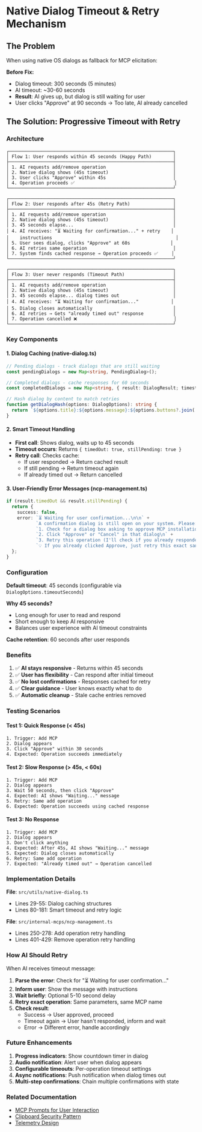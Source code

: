 # Native Dialog Timeout & Retry Mechanism

## The Problem

When using native OS dialogs as fallback for MCP elicitation:

**Before Fix:**
- Dialog timeout: 300 seconds (5 minutes)
- AI timeout: ~30-60 seconds
- **Result**: AI gives up, but dialog is still waiting for user
- User clicks "Approve" at 90 seconds → Too late, AI already cancelled

## The Solution: Progressive Timeout with Retry

### Architecture

```
┌─────────────────────────────────────────────────────────────┐
│ Flow 1: User responds within 45 seconds (Happy Path)        │
├─────────────────────────────────────────────────────────────┤
│ 1. AI requests add/remove operation                         │
│ 2. Native dialog shows (45s timeout)                        │
│ 3. User clicks "Approve" within 45s                         │
│ 4. Operation proceeds ✅                                     │
└─────────────────────────────────────────────────────────────┘

┌─────────────────────────────────────────────────────────────┐
│ Flow 2: User responds after 45s (Retry Path)                │
├─────────────────────────────────────────────────────────────┤
│ 1. AI requests add/remove operation                         │
│ 2. Native dialog shows (45s timeout)                        │
│ 3. 45 seconds elapse...                                     │
│ 4. AI receives: "⏳ Waiting for confirmation..." + retry    │
│    instructions                                              │
│ 5. User sees dialog, clicks "Approve" at 60s               │
│ 6. AI retries same operation                                │
│ 7. System finds cached response → Operation proceeds ✅     │
└─────────────────────────────────────────────────────────────┘

┌─────────────────────────────────────────────────────────────┐
│ Flow 3: User never responds (Timeout Path)                  │
├─────────────────────────────────────────────────────────────┤
│ 1. AI requests add/remove operation                         │
│ 2. Native dialog shows (45s timeout)                        │
│ 3. 45 seconds elapse... dialog times out                    │
│ 4. AI receives: "⏳ Waiting for confirmation..."            │
│ 5. Dialog closes automatically                              │
│ 6. AI retries → Gets "already timed out" response           │
│ 7. Operation cancelled ❌                                    │
└─────────────────────────────────────────────────────────────┘
```

### Key Components

#### 1. **Dialog Caching (native-dialog.ts)**

```typescript
// Pending dialogs - track dialogs that are still waiting
const pendingDialogs = new Map<string, PendingDialog>();

// Completed dialogs - cache responses for 60 seconds
const completedDialogs = new Map<string, { result: DialogResult; timestamp: number }>();

// Hash dialog by content to match retries
function getDialogHash(options: DialogOptions): string {
  return `${options.title}:${options.message}:${options.buttons?.join(',')}`;
}
```

#### 2. **Smart Timeout Handling**

- **First call**: Shows dialog, waits up to 45 seconds
- **Timeout occurs**: Returns `{ timedOut: true, stillPending: true }`
- **Retry call**: Checks cache:
  - If user responded → Return cached result
  - If still pending → Return timeout again
  - If already timed out → Return cancelled

#### 3. **User-Friendly Error Messages (ncp-management.ts)**

```typescript
if (result.timedOut && result.stillPending) {
  return {
    success: false,
    error: `⏳ Waiting for user confirmation...\n\n` +
           `A confirmation dialog is still open on your system. Please:\n` +
           `1. Check for a dialog box asking to approve MCP installation\n` +
           `2. Click "Approve" or "Cancel" in that dialog\n` +
           `3. Retry this operation (I'll check if you already responded)\n\n` +
           `💡 If you already clicked Approve, just retry this exact same operation and it will proceed.`
  };
}
```

### Configuration

**Default timeout**: 45 seconds (configurable via `DialogOptions.timeoutSeconds`)

**Why 45 seconds?**
- Long enough for user to read and respond
- Short enough to keep AI responsive
- Balances user experience with AI timeout constraints

**Cache retention**: 60 seconds after user responds

### Benefits

1. ✅ **AI stays responsive** - Returns within 45 seconds
2. ✅ **User has flexibility** - Can respond after initial timeout
3. ✅ **No lost confirmations** - Responses cached for retry
4. ✅ **Clear guidance** - User knows exactly what to do
5. ✅ **Automatic cleanup** - Stale cache entries removed

### Testing Scenarios

#### Test 1: Quick Response (< 45s)
```
1. Trigger: Add MCP
2. Dialog appears
3. Click "Approve" within 30 seconds
4. Expected: Operation succeeds immediately
```

#### Test 2: Slow Response (> 45s, < 60s)
```
1. Trigger: Add MCP
2. Dialog appears
3. Wait 50 seconds, then click "Approve"
4. Expected: AI shows "Waiting..." message
5. Retry: Same add operation
6. Expected: Operation succeeds using cached response
```

#### Test 3: No Response
```
1. Trigger: Add MCP
2. Dialog appears
3. Don't click anything
4. Expected: After 45s, AI shows "Waiting..." message
5. Expected: Dialog closes automatically
6. Retry: Same add operation
7. Expected: "Already timed out" → Operation cancelled
```

### Implementation Details

**File**: `src/utils/native-dialog.ts`
- Lines 29-55: Dialog caching structures
- Lines 80-181: Smart timeout and retry logic

**File**: `src/internal-mcps/ncp-management.ts`
- Lines 250-278: Add operation retry handling
- Lines 401-429: Remove operation retry handling

### How AI Should Retry

When AI receives timeout message:

1. **Parse the error**: Check for "⏳ Waiting for user confirmation..."
2. **Inform user**: Show the message with instructions
3. **Wait briefly**: Optional 5-10 second delay
4. **Retry exact operation**: Same parameters, same MCP name
5. **Check result**:
   - Success → User approved, proceed
   - Timeout again → User hasn't responded, inform and wait
   - Error → Different error, handle accordingly

### Future Enhancements

1. **Progress indicators**: Show countdown timer in dialog
2. **Audio notification**: Alert user when dialog appears
3. **Configurable timeouts**: Per-operation timeout settings
4. **Async notifications**: Push notification when dialog times out
5. **Multi-step confirmations**: Chain multiple confirmations with state

### Related Documentation

- [MCP Prompts for User Interaction](./mcp-prompts-for-user-interaction.md)
- [Clipboard Security Pattern](./clipboard-security-pattern.md)
- [Telemetry Design](./telemetry-design.md)
